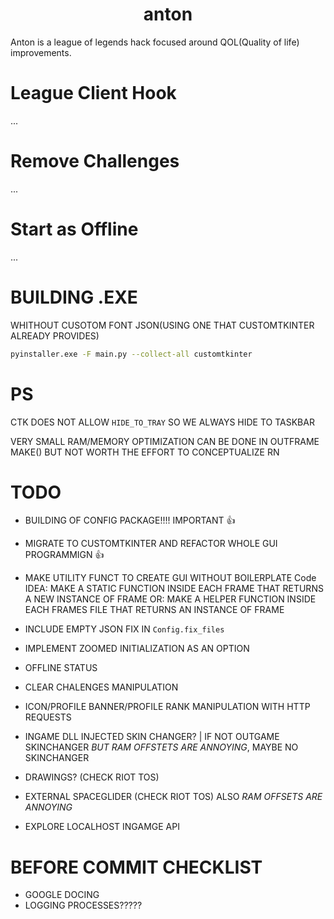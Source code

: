 <div align="center">
	
# anton
	
</div>
Anton is a league of legends hack focused around QOL(Quality of life) improvements.

# League Client Hook
...

# Remove Challenges
...

# Start as Offline
...

# BUILDING .EXE

WHITHOUT CUSOTOM FONT JSON(USING ONE THAT CUSTOMTKINTER ALREADY PROVIDES)
```bash
pyinstaller.exe -F main.py --collect-all customtkinter
```

# PS
CTK DOES NOT ALLOW `HIDE_TO_TRAY` SO WE ALWAYS HIDE TO TASKBAR

VERY SMALL RAM/MEMORY OPTIMIZATION CAN BE DONE IN OUTFRAME MAKE() BUT NOT WORTH
THE EFFORT TO CONCEPTUALIZE RN

# TODO
- BUILDING OF CONFIG PACKAGE!!!! IMPORTANT 👍

- MIGRATE TO CUSTOMTKINTER AND REFACTOR WHOLE GUI PROGRAMMIGN 👍

- MAKE UTILITY FUNCT TO CREATE GUI WITHOUT BOILERPLATE Code 
IDEA: MAKE A STATIC FUNCTION INSIDE EACH FRAME THAT RETURNS A NEW INSTANCE OF FRAME
OR: MAKE A HELPER FUNCTION INSIDE EACH FRAMES FILE THAT RETURNS AN INSTANCE OF FRAME

- INCLUDE EMPTY JSON FIX IN `Config.fix_files`

- IMPLEMENT ZOOMED INITIALIZATION AS AN OPTION

- OFFLINE STATUS

- CLEAR CHALENGES MANIPULATION

- ICON/PROFILE BANNER/PROFILE RANK MANIPULATION WITH HTTP REQUESTS

- INGAME DLL INJECTED SKIN CHANGER? | IF NOT OUTGAME SKINCHANGER *BUT RAM OFFSTETS ARE ANNOYING*, MAYBE NO SKINCHANGER

- DRAWINGS? (CHECK RIOT TOS)

- EXTERNAL SPACEGLIDER (CHECK RIOT TOS) ALSO *RAM OFFSETS ARE ANNOYING*

- EXPLORE LOCALHOST INGAMGE API

# BEFORE COMMIT CHECKLIST
- GOOGLE DOCING
- LOGGING PROCESSES?????
